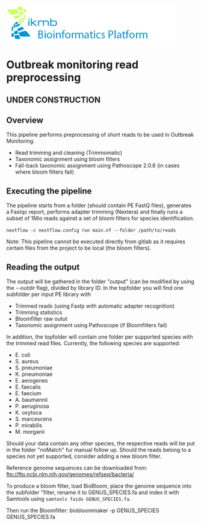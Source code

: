 ![](images/ikmb_bfx_logo.png)
# Outbreak monitoring read preprocessing

## UNDER CONSTRUCTION

## Overview

This pipeline performs preprocessing of short reads to be used in Outbreak Monitoring. 
* Read trimming and cleaning (Trimmomatic)
* Taxonomic assignment using bloom filters
* Fall-back taxonomic assignment using Pathoscope 2.0.6 (in cases where bloom filters fail)

## Executing the pipeline 

The pipeline starts from a folder (should contain PE FastQ files), generates a Fastqc report, performs adapter trimming (Nextera) and finally runs a subset of 1Mio reads against a set of bloom filters for species identification.

`nextflow -c nextflow.config run main.nf --folder /path/to/reads`

Note: This pipeline cannot be executed directly from gitlab as it requires certain files from the project to be local (the bloom filters). 

## Reading the output

The output will be gathered in the folder "output" (can be modified by using the --outdir flag), divided by library ID. 
In the topfolder you will find one subfolder per input PE library with
* Trimmed reads (using Fastp with automatic adapter recognition)
* Trimming statistics
* Bloomfilter raw outut
* Taxonomic assignment using Pathoscope (if Bloomfilters fail)

In addition, the topfolder will contain one folder per supported species with the trimmed read files. Currently, the following species are supported:
* E. coli
* S. aureus
* S. pneumoniae
* K. pneumoniae
* E. aerogenes
* E. faecalis
* E. faecium
* A. baumannii
* P. aeruginosa
* K. oxytoca
* S. marcescens
* P. mirabilis
* M. morganii

Should your data contain any other species, the respective reads will be put in the folder "noMatch" fur manual follow up. Should the reads belong to a species not yet supported, consider adding a new bloom filter. 

Reference genome sequences can be downloaded from:
ftp://ftp.ncbi.nlm.nih.gov/genomes/refseq/bacteria/

To produce a bloom filter, load BioBloom, place the genome sequence into the subfolder "filter, rename it to GENUS_SPECIES.fa and index it with Samtools using `samtools faidx GENUS_SPECIES.fa`.

Then run the Bloomfilter: biobloommaker -p GENUS_SPECIES GENUS_SPECIES.fa



